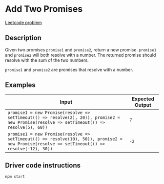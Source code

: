 # Add Two Promises

[Leetcode problem](https://leetcode.com/problems/add-two-promises/description/)

## Description

Given two promises `promise1` and `promise2`, return a new promise. `promise1` and `promise2` will both resolve with a number. The returned promise should resolve with the sum of the two numbers.

`promise1` and `promise2` are promises that resolve with a number.

## Examples

| Input | Expected Output |
| ----- | --------------- |
| `promise1 = new Promise(resolve => setTimeout(() => resolve(2), 20)), promise2 = new Promise(resolve => setTimeout(() => resolve(5), 60))` | `7` |
| `promise1 = new Promise(resolve => setTimeout(() => resolve(10), 50)), promise2 = new Promise(resolve => setTimeout(() => resolve(-12), 30))` | `-2` |

## Driver code instructions

```
npm start
```

